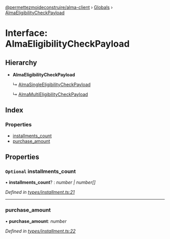 [@permettezmoideconstruire/alma-client](../README.md) › [Globals](../globals.md) › [AlmaEligibilityCheckPayload](almaeligibilitycheckpayload.md)

# Interface: AlmaEligibilityCheckPayload

## Hierarchy

* **AlmaEligibilityCheckPayload**

  ↳ [AlmaSingleEligibilityCheckPayload](almasingleeligibilitycheckpayload.md)

  ↳ [AlmaMultiEligibilityCheckPayload](almamultieligibilitycheckpayload.md)

## Index

### Properties

* [installments_count](almaeligibilitycheckpayload.md#optional-installments_count)
* [purchase_amount](almaeligibilitycheckpayload.md#purchase_amount)

## Properties

### `Optional` installments_count

• **installments_count**? : *number | number[]*

*Defined in [types/installment.ts:21](https://github.com/permettez-moi-de-construire/alma-client/blob/299dafb/src/types/installment.ts#L21)*

___

###  purchase_amount

• **purchase_amount**: *number*

*Defined in [types/installment.ts:22](https://github.com/permettez-moi-de-construire/alma-client/blob/299dafb/src/types/installment.ts#L22)*
